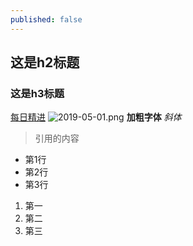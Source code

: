 ```yaml
---
published: false
---
```

## 这是h2标题
### 这是h3标题
[每日精进](wangxin.dev "我的博客")
![2019-05-01.png]({{site.baseurl}}/_posts/2019-05-01.png)
**加粗字体**
_斜体_
> 引用的内容

- 第1行
- 第2行
- 第3行

1. 第一
1. 第二
1. 第三



